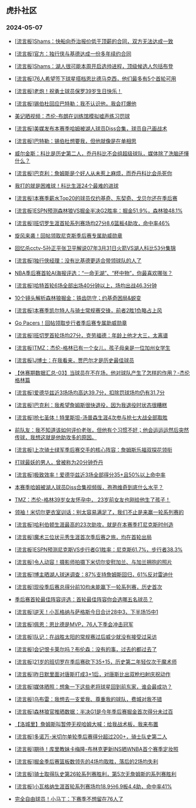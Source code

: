 ## 虎扑社区 
### 2024-05-07

+ [[流言板]Shams：快船向乔治报价低于顶薪的合同，双方无法达成一致](https://bbs.hupu.com/626196989.html)

+ [[流言板]官方：独行侠与基德达成一份多年续约合同](https://bbs.hupu.com/626193111.html)

+ [[流言板]Shams：湖人很可能本周开启选帅进程，顶级候选人包括布登](https://bbs.hupu.com/626196876.html)

+ [[流言板]76人希望签下球星搭档恩比德马克西，他们最多有5个首轮可用](https://bbs.hupu.com/626196841.html)

+ [[流言板]老炮！祝勇士球员保罗39岁生日快乐！](https://bbs.hupu.com/626192889.html)

+ [[流言板]锡伯杜回应巴特勒：我不认识他，我会打爆他](https://bbs.hupu.com/626192932.html)

+ [美记晒视频：杰伦-布朗在训练馆模拟嘘声练习罚球](https://bbs.hupu.com/626194960.html)

+ [[流言板]美媒发布本赛季哈姆被湖人球员Diss合集，球员自己画战术](https://bbs.hupu.com/626187835.html)

+ [[流言板]巴特勒：锡伯杜想要我，但他就像是在单相思](https://bbs.hupu.com/626192880.html)

+ [威尔金斯：科比是历史第二人，乔丹科比不会组超级球队，媒体除了洗脑还懂什么？](https://bbs.hupu.com/626191243.html)

+ [[流言板]巴克利：詹姆斯是个好人从未惹上麻烦，而乔丹科比会杀死你](https://bbs.hupu.com/626189749.html)

+ [我打的就是困难球！科比生涯24个最难的进球](https://bbs.hupu.com/626193212.html)

+ [[流言板]本赛季薪水Top20的球员仅约基奇、东契奇、戈贝尔还在季后赛](https://bbs.hupu.com/626196722.html)

+ [[流言板]ESPN预测森林狼VS掘金半决G2胜率：掘金51.9%，森林狼48.1%](https://bbs.hupu.com/626196502.html)

+ [[流言板]班切罗生涯首轮系列赛场均27分8.6篮板4助攻，命中率46%](https://bbs.hupu.com/626194082.html)

+ [旋风来袭！回帖领取尼克斯季后赛专属助威勋章](https://bbs.hupu.com/626192454.html)

+ [回忆杀cctv-5孙正平张卫平解说07年3月31日火箭VS湖人科比53分集锦](https://bbs.hupu.com/626188845.html)

+ [[流言板]独行侠经理：没有比基德更适合带领球队的人了](https://bbs.hupu.com/626195121.html)

+ [NBA季后赛首轮AI海报评选：“一命无湖”、“杯中物”，你最喜欢哪张？](https://bbs.hupu.com/626188475.html)

+ [[流言板]哈特首轮6场全部出场40分钟以上，场均出战46.3分钟](https://bbs.hupu.com/626193703.html)

+ [10个镜头解析森林狼掘金：铁齿防守；约基奇困局&蜕变](https://bbs.hupu.com/626187662.html)

+ [[流言板]本赛季凯尔特人与骑士常规赛交锋，前者2胜1负略占上风](https://bbs.hupu.com/626193834.html)

+ [Go Pacers！回帖领取步行者季后赛专属助威勋章](https://bbs.hupu.com/626192584.html)

+ [[流言板]班切罗首轮场均27分，克劳福德：年龄上他才大三，太离谱](https://bbs.hupu.com/626195402.html)

+ [[流言板]TMZ：杰伦-格林已有一个女儿，孩子母亲是一位加州女学生](https://bbs.hupu.com/626187458.html)

+ [[流言板]J博士：在我看来，贾巴尔才是历史最佳球员](https://bbs.hupu.com/626194930.html)

+ [【休赛期数据汇总-03】当球员在不在场，他对球队产生了怎样的作用？-杰伦格林篇](https://bbs.hupu.com/626195893.html)

+ [[流言板]爱德华兹近3场场均高达39.7分，扣除罚球场均仍有31.7分](https://bbs.hupu.com/626189789.html)

+ [[流言板]巴克利：我希望詹姆斯很快退役，因为我退役时状态很糟糕](https://bbs.hupu.com/626189544.html)

+ [[流言板]抢七圣体！特里斯坦-汤普森生涯4次参与抢七大战全部取胜](https://bbs.hupu.com/626190040.html)

+ [前队友：我不知道该如何评价老张，但他有个习惯不好；他会运运运然后突然传球，我想这就是他助攻多的原因。](https://bbs.hupu.com/626187307.html)

+ [[流言板]上次骑士绿军季后赛交手的核心阵容：詹姆斯乐福双探花领衔](https://bbs.hupu.com/626192335.html)

+ [打球最妖的男人，曾被称为20分钟乔丹](https://bbs.hupu.com/626190293.html)

+ [[流言板]极致效率！爱德华兹近3场全部得分35+且50%以上命中率](https://bbs.hupu.com/626196695.html)

+ [本赛季哈姆被湖人球员Diss合集视频版，孢孢维奇到底什么水平？](https://bbs.hupu.com/626189067.html)

+ [TMZ：杰伦-格林39岁女友怀孕中， 23岁前女友也刚给他生了孩子！](https://bbs.hupu.com/626189500.html)

+ [领袖！米切尔更衣室训话：别太容易满足了，我们不止是来赢一轮系列赛的](https://bbs.hupu.com/626187476.html)

+ [[流言板]哈利伯顿生涯最高的23次助攻，就是在本赛季打尼克斯时创造](https://bbs.hupu.com/626196150.html)

+ [[流言板]魔术三位状元秀生涯首次季后赛之旅，均在首轮出局](https://bbs.hupu.com/626186010.html)

+ [[流言板]ESPN预测尼克斯VS步行者G1胜率：尼克斯61.7%，步行者38.3%](https://bbs.hupu.com/626196448.html)

+ [[流言板]令人动容！摄影师拍摄下米切尔安慰加兰、与加兰拥抱的照片](https://bbs.hupu.com/626193326.html)

+ [[流言板]博主晒湖人球迷调查：87%支持詹姆斯回归，61%反对雷迪什](https://bbs.hupu.com/626185833.html)

+ [[流言板]现役季后赛总得分前10均未能赢下一轮系列赛，历史首次](https://bbs.hupu.com/626185880.html)

+ [季后赛首轮最佳阵容评选：首轮最佳阵容你会选哪五名球员？](https://bbs.hupu.com/626185651.html)

+ [[流言板]逆天！小瓦格纳与萨格斯今日合计28中3，下半场15中1](https://bbs.hupu.com/626186251.html)

+ [[流言板]佩恩：恩比德是MVP，76人下季会冲击冠军](https://bbs.hupu.com/626192356.html)

+ [[流言板]队记：在战胜太阳的常规赛过后威少就没有接受过采访](https://bbs.hupu.com/626189724.html)

+ [[流言板]会记恨卡莱尔吗？布伦森：没有的事，过去的都过去了](https://bbs.hupu.com/626192717.html)

+ [[流言板]21岁的班切罗在季后赛砍下35+15，历史第二年轻仅次于魔术师](https://bbs.hupu.com/626196614.html)

+ [[流言板]昨日默里面对唐斯打成3+1后，对唐斯比出双枪扫射庆祝动作](https://bbs.hupu.com/626185365.html)

+ [[流言板]媒体晒照：想象一下这些老将球星回到前东家，谁会最成功？](https://bbs.hupu.com/626184969.html)

+ [[流言板]乌布雷：我想去一支爱我、尊重我的球队，费城对我不错](https://bbs.hupu.com/626193006.html)

+ [[流言板]森林狼官推晒数据：半决G1是今年季后赛掘金首次得分未过百](https://bbs.hupu.com/626197040.html)

+ [【洛城里】詹姆斯叫暂停无视哈姆大喊：给我战术板，我来布置](https://bbs.hupu.com/626185923.html)

+ [[流言板]多诺万-米切尔单轮季后赛得分超过200+，骑士队史第二人](https://bbs.hupu.com/626196899.html)

+ [[流言板]期待！库里教妹卡梅隆-布林克更新INS晒WNBA首个赛季定妆照](https://bbs.hupu.com/626185793.html)

+ [[流言板]掘金季后赛篮板数领先的4场均取胜，落后的2场均失利](https://bbs.hupu.com/626195592.html)

+ [[流言板]骑士取得队史第26轮系列赛胜利，第5次无詹姆斯的系列赛胜利](https://bbs.hupu.com/626186858.html)

+ [[流言板]小瓦格纳生涯首轮系列赛场均18.9分6.9板4.4助，命中率41%](https://bbs.hupu.com/626194164.html)

+ [完全自由球员！小马丁：下赛季不想留在76人了](https://bbs.hupu.com/626190945.html)

